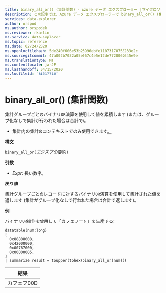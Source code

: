 ```yaml
---
title: binary_all_or() (集計関数) - Azure データ エクスプローラー |マイクロソフトドキュメント
description: この記事では、Azure データ エクスプローラーで binary_all_or() (集計関数) について説明します。
services: data-explorer
author: orspod
ms.author: orspodek
ms.reviewer: rkarlin
ms.service: data-explorer
ms.topic: reference
ms.date: 02/24/2020
ms.openlocfilehash: 5de240f606e53b26996ebfe11073170758233e2c
ms.sourcegitcommit: 47a002b7032a05ef67c4e5e12de7720062645e9e
ms.translationtype: MT
ms.contentlocale: ja-JP
ms.lasthandoff: 04/15/2020
ms.locfileid: "81517716"
---
```

# <a name="binary_all_or-aggregation-function"></a>binary_all_or() (集計関数)

集計グループごとのバイナリ`OR`演算を使用して値を累積します (または、グループ化なしで集計が行われた場合は合計で)。

* 集計内の集計のコンテキストでのみ使用できます[。](summarizeoperator.md)

**構文**

`binary_all_or(`*エクスプの*要約`)`

**引数**

* *Expr*: 長い数字。

**戻り値**

集計グループごとのレコードに対するバイナリ`OR`演算を使用して集計された値を返します (集計がグループ化なしで行われた場合は合計で返します)。

**例**

バイナリ`OR`操作を使用して「カフェフード」を生産する:

```kusto
datatable(num:long)
[
  0x88888008,
  0x42000000,
  0x00767000,
  0x00000005, 
]
| summarize result = toupper(tohex(binary_all_or(num)))
```

|結果|
|---|
|カフェフ00D|